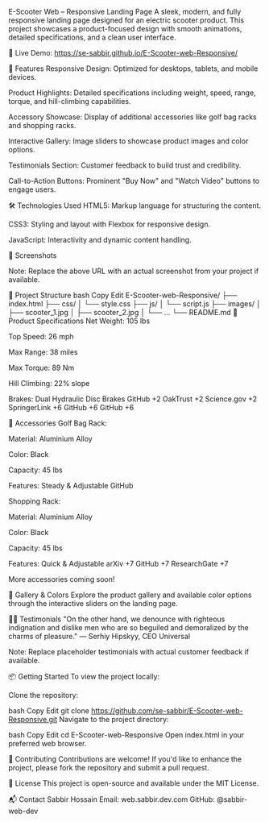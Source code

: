 E-Scooter Web – Responsive Landing Page
A sleek, modern, and fully responsive landing page designed for an electric scooter product. This project showcases a product-focused design with smooth animations, detailed specifications, and a clean user interface.

🔗 Live Demo: https://se-sabbir.github.io/E-Scooter-web-Responsive/

🚀 Features
Responsive Design: Optimized for desktops, tablets, and mobile devices.

Product Highlights: Detailed specifications including weight, speed, range, torque, and hill-climbing capabilities.

Accessory Showcase: Display of additional accessories like golf bag racks and shopping racks.

Interactive Gallery: Image sliders to showcase product images and color options.

Testimonials Section: Customer feedback to build trust and credibility.

Call-to-Action Buttons: Prominent "Buy Now" and "Watch Video" buttons to engage users.

🛠️ Technologies Used
HTML5: Markup language for structuring the content.

CSS3: Styling and layout with Flexbox for responsive design.

JavaScript: Interactivity and dynamic content handling.

📸 Screenshots

Note: Replace the above URL with an actual screenshot from your project if available.

📂 Project Structure
bash
Copy
Edit
E-Scooter-web-Responsive/
├── index.html
├── css/
│   └── style.css
├── js/
│   └── script.js
├── images/
│   ├── scooter_1.jpg
│   ├── scooter_2.jpg
│   └── ...
└── README.md
🚴 Product Specifications
Net Weight: 105 lbs

Top Speed: 26 mph

Max Range: 38 miles

Max Torque: 89 Nm

Hill Climbing: 22% slope

Brakes: Dual Hydraulic Disc Brakes
GitHub
+2
OakTrust
+2
Science.gov
+2
SpringerLink
+6
GitHub
+6
GitHub
+6

🧩 Accessories
Golf Bag Rack:

Material: Aluminium Alloy

Color: Black

Capacity: 45 lbs

Features: Steady & Adjustable
GitHub

Shopping Rack:

Material: Aluminium Alloy

Color: Black

Capacity: 45 lbs

Features: Quick & Adjustable
arXiv
+7
GitHub
+7
ResearchGate
+7

More accessories coming soon!

📸 Gallery & Colors
Explore the product gallery and available color options through the interactive sliders on the landing page.

🧑‍💼 Testimonials
"On the other hand, we denounce with righteous indignation and dislike men who are so beguiled and demoralized by the charms of pleasure."
— Serhiy Hipskyy, CEO Universal

Note: Replace placeholder testimonials with actual customer feedback if available.

📦 Getting Started
To view the project locally:

Clone the repository:

bash
Copy
Edit
git clone https://github.com/se-sabbir/E-Scooter-web-Responsive.git
Navigate to the project directory:

bash
Copy
Edit
cd E-Scooter-web-Responsive
Open index.html in your preferred web browser.

🤝 Contributing
Contributions are welcome! If you'd like to enhance the project, please fork the repository and submit a pull request.

📄 License
This project is open-source and available under the MIT License.

📬 Contact
Sabbir Hossain
Email: web.sabbir.dev.com
GitHub: @sabbir-web-dev
